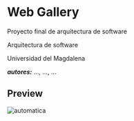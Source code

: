 # Web Gallery

Proyecto final de arquitectura de software

Arquitectura de software

Universidad del Magdalena

***autores:*** ..., ..., ...

## Preview

![automatica](https://firebasestorage.googleapis.com/v0/b/warehouse-ee161.appspot.com/o/webgallery.png?alt=media&token=31e015f2-d849-47ec-b3ac-003531ad14b3)
